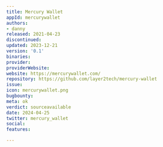 ```yaml
---
title: Mercury Wallet
appId: mercurywallet
authors:
- danny
released: 2021-04-23
discontinued: 
updated: 2023-12-21
version: '0.1'
binaries: 
provider: 
providerWebsite: 
website: https://mercurywallet.com/
repository: https://github.com/layer2tech/mercury-wallet
issue: 
icon: mercurywallet.png
bugbounty: 
meta: ok
verdict: sourceavailable
date: 2024-04-25
twitter: mercury_wallet
social: 
features: 

---
```


